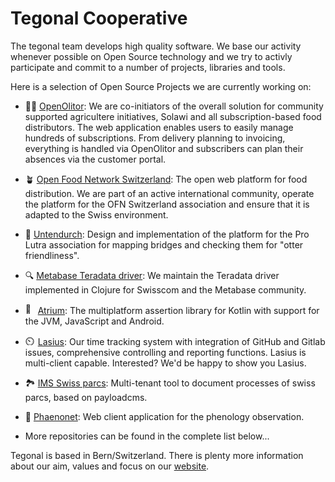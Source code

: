 # Tegonal Cooperative

The tegonal team develops high quality software. We base our activity whenever possible on Open Source technology and we try to activly participate and commit to a number of projects, libraries and tools. 

Here is a selection of Open Source Projects we are currently working on:

- 👩‍🌾 [OpenOlitor](https://github.com/openolitor): We are co-initiators of the overall solution for community supported agricultere initiatives, Solawi and all subscription-based food distributors. The web application enables users to easily manage hundreds of subscriptions. From delivery planning to invoicing, everything is handled via OpenOlitor and subscribers can plan their absences via the customer portal.

- 🪴 [Open Food Network Switzerland](https://www.openfoodswitzerland.ch): The open web platform for food distribution. We are part of an active international community, operate the platform for the OFN Switzerland association and ensure that it is adapted to the Swiss environment.

- 🦦 [Untendurch](https://github.com/prolutra/untendurch): Design and implementation of the platform for the Pro Lutra association for mapping bridges and checking them for "otter friendliness".

- 🔍 [Metabase Teradata driver](https://github.com/swisscom-bigdata/metabase-teradata-driver): We maintain the Teradata driver implemented in Clojure for Swisscom and the Metabase community.

- <img alt="🎯" src="https://docs.atriumlib.org/images/logo-icon.svg" width="16"/> [Atrium](https://github.com/robstoll/atrium): The multiplatform assertion library for Kotlin with support for the JVM, JavaScript and Android.

- <img alt="⏲️" src="https://time.tegonal.com/icon-16x16.png" width="16"/> [Lasius](https://github.com/tegonal/lasius): Our time tracking system with integration of GitHub and Gitlab issues, comprehensive controlling and reporting functions. Lasius is multi-client capable. Interested? We'd be happy to show you Lasius.

- 🏞️ [IMS Swiss parcs](https://github.com/netzwerk-schweizer-paerke/ims-tool): Multi-tenant tool to document processes of swiss parcs, based on payloadcms.
  
- 🌱 [Phaenonet](https://github.com/globe-swiss/phaenonet-client): Web client application for the phenology observation.

- More repositories can be found in the complete list below...

Tegonal is based in Bern/Switzerland. There is plenty more information about our aim, values and focus on our [website](https://tegonal.com).
